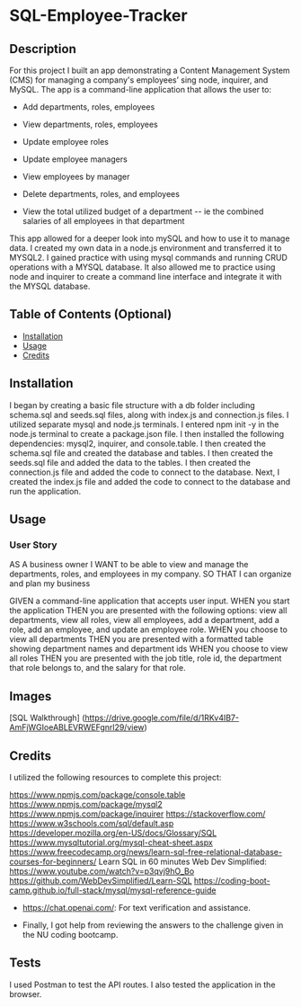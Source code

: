 # SQL-Employee-Tracker

## Description

For this project I built an app demonstrating a Content Management System (CMS) for managing a company's employees’ sing node, inquirer, and MySQL. The app is a command-line application that allows the user to:

  * Add departments, roles, employees

  * View departments, roles, employees

  * Update employee roles

  * Update employee managers

  * View employees by manager

  * Delete departments, roles, and employees

  * View the total utilized budget of a department -- ie the combined salaries of all employees in that department

This app allowed for a deeper look into mySQL and how to use it to manage data. I created my own data in a node.js environment and transferred it to MYSQL2. I gained practice with using mysql commands and running CRUD operations with a MYSQL database. It also allowed me to practice using node and inquirer to create a command line interface and integrate it with the MYSQL database. 

## Table of Contents (Optional)


- [Installation](#installation)
- [Usage](#usage)
- [Credits](#credits)

## Installation

I began by creating a basic file structure with a db folder including schema.sql and seeds.sql files, along with index.js and connection.js files. I utilized separate mysql and node.js terminals. I entered npm init -y in the node.js terminal to create a package.json file. I then installed the following dependencies: mysql2, inquirer, and console.table. I then created the schema.sql file and created the database and tables. I then created the seeds.sql file and added the data to the tables. I then created the connection.js file and added the code to connect to the database. Next, I created the index.js file and added the code to connect to the database and run the application. 




## Usage

### User Story

AS A business owner
I WANT to be able to view and manage the departments, roles, and employees in my company.
SO THAT I can organize and plan my business

GIVEN a command-line application that accepts user input.
WHEN you start the application
THEN you are presented with the following options: view all departments, view all roles, view all employees, add a department, add a role, add an employee, and update an employee role.
WHEN you choose to view all departments
THEN you are presented with a formatted table showing department names and department ids
WHEN you choose to view all roles
THEN you are presented with the job title, role id, the department that role belongs to, and the salary for that role.

## Images

[SQL Walkthrough] (https://drive.google.com/file/d/1RKv4IB7-AmFjWGIoeABLEVRWEFgnrl29/view)

## Credits

I utilized the following resources to complete this project:

https://www.npmjs.com/package/console.table
https://www.npmjs.com/package/mysql2
https://www.npmjs.com/package/inquirer
https://stackoverflow.com/
https://www.w3schools.com/sql/default.asp
https://developer.mozilla.org/en-US/docs/Glossary/SQL
https://www.mysqltutorial.org/mysql-cheat-sheet.aspx
https://www.freecodecamp.org/news/learn-sql-free-relational-database-courses-for-beginners/
Learn SQL in 60 minutes Web Dev Simplified: https://www.youtube.com/watch?v=p3qvj9hO_Bo
https://github.com/WebDevSimplified/Learn-SQL
https://coding-boot-camp.github.io/full-stack/mysql/mysql-reference-guide

- https://chat.openai.com/: For text verification and assistance.

- Finally, I got help from reviewing the answers to the challenge given in the NU coding bootcamp.




## Tests
I used Postman to test the API routes. I also tested the application in the browser.


